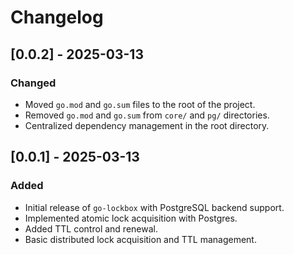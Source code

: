 # Changelog

## [0.0.2] - 2025-03-13
### Changed
- Moved `go.mod` and `go.sum` files to the root of the project.
- Removed `go.mod` and `go.sum` from `core/` and `pg/` directories.
- Centralized dependency management in the root directory.

## [0.0.1] - 2025-03-13
### Added
- Initial release of `go-lockbox` with PostgreSQL backend support.
- Implemented atomic lock acquisition with Postgres.
- Added TTL control and renewal.
- Basic distributed lock acquisition and TTL management.